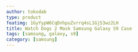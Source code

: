 ```yaml
---
author: tokodab
type: product
featimg: 1GyYypW6CqDnhpuZvrrq4sL1GjS3wz2LH
title: Watch Dogs 2 Mask Samsung Galaxy S9 Case
tags: [samsung, galaxy, s9]
category: [samsung]
---
```


